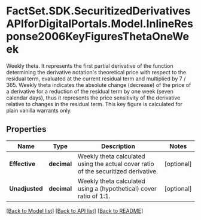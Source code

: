 # FactSet.SDK.SecuritizedDerivativesAPIforDigitalPortals.Model.InlineResponse2006KeyFiguresThetaOneWeek
Weekly theta. It represents the first partial derivative of the function determining the derivative notation's theoretical price with respect to the residual term, evaluated at the current residual term and multiplied by 7 / 365. Weekly theta indicates the absolute change (decrease) of the price of a derivative for a reduction of the residual term by one week (seven calendar days), thus it represents the price sensitivity of the derivative relative to changes in the residual term. This key figure is calculated for plain vanilla warrants only.

## Properties

Name | Type | Description | Notes
------------ | ------------- | ------------- | -------------
**Effective** | **decimal** | Weekly theta calculated using the actual cover ratio of the securitized derivative. | [optional] 
**Unadjusted** | **decimal** | Weekly theta calculated using a (hypothetical) cover ratio of 1:1. | [optional] 

[[Back to Model list]](../README.md#documentation-for-models) [[Back to API list]](../README.md#documentation-for-api-endpoints) [[Back to README]](../README.md)

